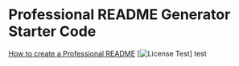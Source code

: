 # Professional README Generator Starter Code

[How to create a Professional README](https://coding-boot-camp.github.io/full-stack/github/professional-readme-guide)
[![License Test](http://www.google.com)] test
